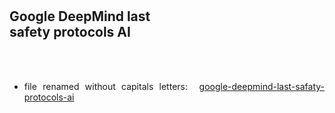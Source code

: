 <meta http-equiv="refresh" rel="canonical" content="1; url=google-deepmind-last-safaty-protocols-ai.html" />
<div id="firstdiv" created="2025-10-01:EN" style="max-width: 800px; margin: auto; white-space: pre-wrap; text-align: justify;">

## Google DeepMind last safety protocols AI

- file renamed without capitals letters: &nbsp;[google-deepmind-last-safaty-protocols-ai](google-deepmind-last-safaty-protocols-ai.md)

</div>
